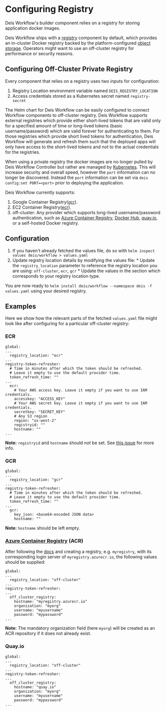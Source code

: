# Configuring Registry

Deis Workflow's builder component relies on a registry for storing application docker images.

Deis Workflow ships with a [registry][registry] component by default, which provides an in-cluster Docker registry backed by the platform-configured [object storage][storage]. Operators might want to use an off-cluster registry for performance or security reasons.

## Configuring Off-Cluster Private Registry

Every component that relies on a registry uses two inputs for configuration:

1. Registry Location environment variable named `DEIS_REGISTRY_LOCATION`
2. Access credentials stored as a Kubernetes secret named `registry-secret`

The Helm chart for Deis Workflow can be easily configured to connect Workflow components to off-cluster registry. Deis Workflow supports external registries which provide either short-lived tokens that are valid only for a specified amount of time or long-lived tokens (basic username/password) which are valid forever for authenticating to them. For those registries which provide short lived tokens for authentication, Deis Workflow will generate and refresh them such that the deployed apps will only have access to the short-lived tokens and not to the actual credentials for the registries.

When using a private registry the docker images are no longer pulled by Deis Workflow Controller but rather are managed by [Kubernetes][]. This will increase security and overall speed, however the `port` information can no longer be discovered. Instead the `port` information can be set via `deis config:set PORT=<port>` prior to deploying the application.

Deis Workflow currently supports:

  1. Google Container Registry([gcr][gcr]).
  1. EC2 Container Registry([ecr][ecr]).
  1. off-cluster: Any provider which supports long-lived username/password authentication, such as [Azure Container Registry][acr], [Docker Hub][dockerhub], [quay.io][quay], or a self-hosted Docker registry.

## Configuration

  1. If you haven't already fetched the values file, do so with `helm inspect values deis/workflow > values.yaml`
  1. Update registry location details by modifying the values file:
    * Update the `registry_location` parameter to reference the registry location you are using: `off-cluster`, `ecr`, `gcr`
    * Update the values in the section which corresponds to your registry location type.

You are now ready to `helm install deis/workflow --namespace deis -f values.yaml` using your desired registry.

## Examples
Here we show how the relevant parts of the fetched `values.yaml` file might look like after configuring for a particular off-cluster registry:

### ECR

```
global:
...
  registry_location: "ecr"
...
registry-token-refresher:
  # Time in minutes after which the token should be refreshed.
  # Leave it empty to use the default provider time.
  token_refresh_time: ""
...
  ecr:
    # Your AWS access key. Leave it empty if you want to use IAM credentials.
    accesskey: "ACCESS_KEY"
    # Your AWS secret key. Leave it empty if you want to use IAM credentials.
    secretkey: "SECRET_KEY"
    # Any S3 region
    region: "us-west-2"
    registryid: ""
    hostname: ""
...
```
**Note:** `registryid` and `hostname` should _not_ be set.  See [this issue](https://github.com/deis/registry-token-refresher/issues/11) for more info.

### GCR

```
global:
...
  registry_location: "gcr"
...
registry-token-refresher:
  # Time in minutes after which the token should be refreshed.
  # Leave it empty to use the default provider time.
  token_refresh_time: ""
...
  gcr:
    key_json: <base64-encoded JSON data>
    hostname: ""
```

**Note:** `hostname` should be left empty.

### [Azure Container Registry](https://azure.microsoft.com/en-us/services/container-registry/) (ACR)

After following the [docs](https://docs.microsoft.com/en-us/azure/container-registry/container-registry-get-started-azure-cli) and creating a registry, e.g. `myregistry`, with its corresponding login server of `myregistry.azurecr.io`, the following values should be supplied:

```
global:
...
  registry_location: "off-cluster"
...
registry-token-refresher:
...
  off_cluster_registry:
    hostname: "myregistry.azurecr.io"
    organization: "myorg"
    username: "myusername"
    password: "mypassword"
...
```

**Note:** The mandatory organization field (here `myorg`) will be created as an ACR repository if it does not already exist.

### Quay.io

```
global:
...
  registry_location: "off-cluster"
...
registry-token-refresher:
...
  off_cluster_registry:
    hostname: "quay.io"
    organization: "myorg"
    username: "myusername"
    password: "mypassword"
...
```

[registry]: ../understanding-workflow/components.md#registry
[storage]: configuring-object-storage
[ecr]: http://docs.aws.amazon.com/AmazonECR/latest/userguide/ECR_GetStarted.html
[gcr]: https://cloud.google.com/container-registry/
[acr]: https://docs.microsoft.com/en-us/azure/container-registry/
[dockerhub]: https://hub.docker.com/
[quay]: https://quay.io/
[srvAccount]: https://support.google.com/cloud/answer/6158849#serviceaccounts
[aws-iam]: https://aws.amazon.com/iam/
[namespace]: https://docs.docker.com/registry/spec/api/#/overview
[Kubernetes]: https://kubernetes.io
